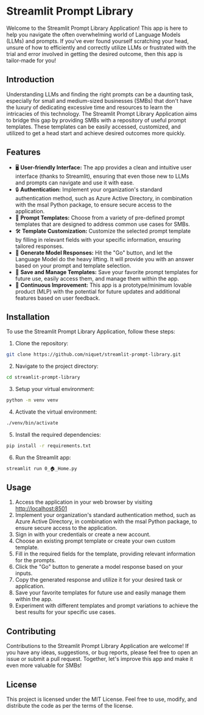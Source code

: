 # Streamlit Prompt Library
Welcome to the Streamlit Prompt Library Application! This app is here to help you navigate the often overwhelming world of Language Models (LLMs) and prompts. If you've ever found yourself scratching your head, unsure of how to efficiently and correctly utilize LLMs or frustrated with the trial and error involved in getting the desired outcome, then this app is tailor-made for you!

## Introduction
Understanding LLMs and finding the right prompts can be a daunting task, especially for small and medium-sized businesses (SMBs) that don't have the luxury of dedicating excessive time and resources to learn the intricacies of this technology. The Streamlit Prompt Library Application aims to bridge this gap by providing SMBs with a repository of useful prompt templates. These templates can be easily accessed, customized, and utilized to get a head start and achieve desired outcomes more quickly.

## Features
- 🖥️ **User-friendly Interface:** The app provides a clean and intuitive user interface (thanks to Streamlit), ensuring that even those new to LLMs and prompts can navigate and use it with ease.
- 🔒 **Authentication:** Implement your organization's standard authentication method, such as Azure Active Directory, in combination with the msal Python package, to ensure secure access to the application.
- 📝 **Prompt Templates:** Choose from a variety of pre-defined prompt templates that are designed to address common use cases for SMBs.
- 🛠️ **Template Customization:** Customize the selected prompt template by filling in relevant fields with your specific information, ensuring tailored responses.
- 🚀 **Generate Model Responses:** Hit the "Go" button, and let the Language Model do the heavy lifting. It will provide you with an answer based on your prompt and template selection.
- 💾 **Save and Manage Templates:** Save your favorite prompt templates for future use, easily access them, and manage them within the app.
- 🔄 **Continuous Improvement:** This app is a prototype/minimum lovable product (MLP) with the potential for future updates and additional features based on user feedback.

## Installation
To use the Streamlit Prompt Library Application, follow these steps:

1. Clone the repository:

```bash
git clone https://github.com/niquet/streamlit-prompt-library.git
```

2. Navigate to the project directory:

```bash
cd streamlit-prompt-library
```

3. Setup your virtual environment:

```bash
python -m venv venv
```

4. Activate the virtual environment:

```bash
./venv/bin/activate
```

5. Install the required dependencies:

```bash
pip install -r requirements.txt
```

6. Run the Streamlit app:

```bash
streamlit run 0_🏠_Home.py
```

## Usage
1. Access the application in your web browser by visiting [http://localhost:8501](http://localhost:8501)
2. Implement your organization's standard authentication method, such as Azure Active Directory, in combination with the msal Python package, to ensure secure access to the application.
3. Sign in with your credentials or create a new account.
4. Choose an existing prompt template or create your own custom template.
5. Fill in the required fields for the template, providing relevant information for the prompts.
6. Click the "Go" button to generate a model response based on your inputs.
7. Copy the generated response and utilize it for your desired task or application.
8. Save your favorite templates for future use and easily manage them within the app.
9. Experiment with different templates and prompt variations to achieve the best results for your specific use cases.

## Contributing
Contributions to the Streamlit Prompt Library Application are welcome! If you have any ideas, suggestions, or bug reports, please feel free to open an issue or submit a pull request. Together, let's improve this app and make it even more valuable for SMBs!

## License
This project is licensed under the MIT License. Feel free to use, modify, and distribute the code as per the terms of the license.